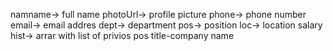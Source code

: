 namname-> full name
photoUrl-> profile picture 
phone-> phone number
email-> email addres
dept-> department
pos-> position
loc-> location
salary
hist-> arrar with list of privios pos
title-company name

